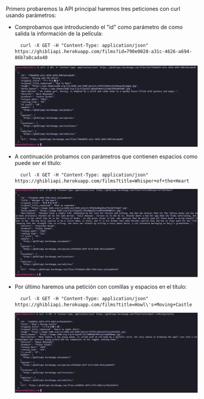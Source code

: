Primero probaremos la API principal haremos tres peticiones con curl usando parámetros:

* Comprobamos que introduciendo el "id" como parámetro de como salida la información de la película:

        curl -X GET -H "Content-Type: application/json" https://ghibliapi.herokuapp.com/films?id=790e0028-a31c-4626-a694-86b7a8cada40


    ![](/screenshots/peticion1.png)


* A continuación probamos con parámetros que contienen espacios como puede ser el título:

        curl -X GET -H "Content-Type: application/json" https://ghibliapi.herokuapp.com/films?title=Whisper+of+the+Heart


    ![](/screenshots/peticion2.png)


* Por último haremos una petición con comillas y espacios en el título:

        curl -X GET -H "Content-Type: application/json" https://ghibliapi.herokuapp.com/films?title=Howl\'s+Moving+Castle

    ![](/screenshots/peticion3.png)
